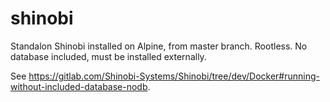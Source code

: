 # shinobi

Standalon Shinobi installed on Alpine, from master branch. Rootless. No database included, must be installed externally.

See https://gitlab.com/Shinobi-Systems/Shinobi/tree/dev/Docker#running-without-included-database-nodb.

